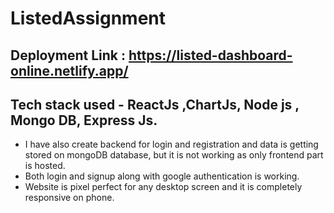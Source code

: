 # ListedAssignment

## Deployment Link :  https://listed-dashboard-online.netlify.app/

## Tech stack used - ReactJs ,ChartJs, Node js , Mongo DB, Express Js.


* I have also create backend for login and registration and data is getting stored on mongoDB database,
   but it is not working as only frontend part is hosted.
* Both login and signup along with google authentication is working.
* Website is pixel perfect for any desktop screen and it is completely responsive on phone.

